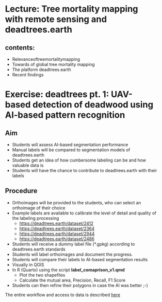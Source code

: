 # Lecture: Tree mortality mapping with remote sensing and deadtrees.earth

## contents:
* Relevanceoftreemortalitymapping
* Towards of global tree mortality mapping
* The platform deadtrees.earth
* Recent findings



# Exercise: deadtrees pt. 1: UAV-based detection of deadwood using AI-based pattern recognition

## Aim
* Students will assess AI-based segmentation performance
* Manual labels will be compared to segmentation models of deadtrees.earth
* Students get an idea of how cumbersome labeling can be and how valuable data is
* Students will have the chance to contribute to deadtrees.earth with their labels

## Procedure
* Orthoimages will be provided to the students, who can select an orthoimage of their choice
* Example labels are available to calibrate the level of detail and quality of the labeling processing
    * https://deadtrees.earth/dataset/2412
    * https://deadtrees.earth/dataset/2364
    * https://deadtrees.earth/dataset/2944
    * https://deadtrees.earth/dataset/2486
* Students will receive a dummy label file (*.gpkg) according to deadtrees.earth standards
* Students will label orthoimages and document the progress.
* Students will compare their labels to AI-based segmentation results
* Visually in QGIS
* In R (Quarto) using the script **label_comaprison_v1.qmd**
  * Plot the two shapefiles
  * Calculate the mutual area, Precision, Recall, F1 Score
* Students can then refine their polygons in case the AI was better ;-)

The entire workflow and access to data is described [here](https://docs.google.com/document/d/1jAUPqFv-Lqt3HuDDTr2yn83B8NAxivnjkVUuUlwTGA8/edit?tab=t.0#heading=h.3lsolpilbhs4)
